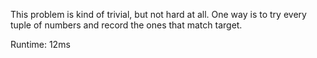 This problem is kind of trivial, but not hard at all. One way is to try every tuple of numbers and record the ones that match target.

Runtime: 12ms
